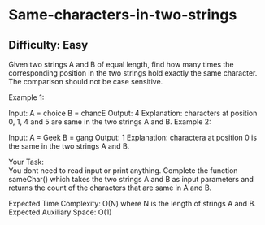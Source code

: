 # Same-characters-in-two-strings

## Difficulty: Easy

Given two strings A and B of equal length, find how many times the corresponding position in the two strings hold exactly the same character. The comparison should not be case sensitive. 

Example 1:

Input:
A = choice 
B = chancE
Output: 4
Explanation: characters at position 0, 1, 4 and 5
are same in the two strings A and B.
Example 2:

Input:
A = Geek 
B = gang
Output: 1
Explanation: charactera at position 0 is the
same in the two strings A and B.

Your Task:  
You dont need to read input or print anything. Complete the function sameChar() which takes the two strings A and B as input parameters and returns the count of the characters that are same in A and B.


Expected Time Complexity: O(N) where N is the length of strings A and B.
Expected Auxiliary Space: O(1) 
